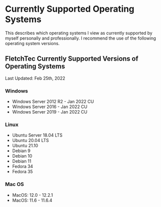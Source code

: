 # Currently Supported Operating Systems

This describes which operating systems I view as currently supported by myself personally and professionally. I recommend the use of the following operating system versions.

## FletchTec Currently Supported Versions of Operating Systems

Last Updated: Feb 25th, 2022

### Windows
- Windows Server 2012 R2 - Jan 2022 CU
- Windows Server 2016 - Jan 2022 CU
- Windows Server 2019 - Jan 2022 CU

### Linux
- Ubuntu Server 18.04 LTS
- Ubuntu 20.04 LTS
- Ubuntu 21.10
- Debian 9
- Debian 10
- Debian 11
- Fedora 34
- Fedora 35

### Mac OS
- MacOS: 12.0 - 12.2.1
- MacOS: 11.6 - 11.6.4
